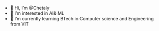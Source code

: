 - 👋 Hi, I’m @Chetaly
- 👀 I’m interested in AI& ML
- 🌱 I’m currently learning BTech in Computer science and Engineering from VIT 


